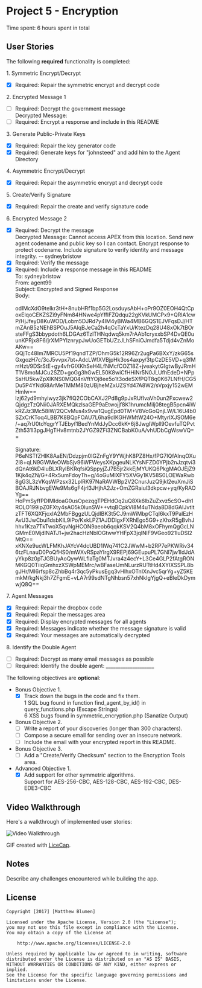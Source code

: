 # Project 5 - Encryption

Time spent: 6 hours spent in total

## User Stories

The following **required** functionality is completed:

1\. Symmetric Encrypt/Decrypt
  * [X]  Required: Repair the symmetric encrypt and decrypt code

2\. Encrypted Message 1
  * [ ]  Required: Decrypt the government message
       <br/>Decrypted Message:
  * [ ]  Required: Encrypt a response and include in this README

3\. Generate Public-Private Keys
  * [X]  Required: Repair the key generator code
  * [X]  Required: Generate keys for "johnsteed" and add him to the Agent Directory

4\. Asymmetric Encrypt/Decrypt
  * [X]  Required: Repair the asymmetric encrypt and decrypt code

5\. Create/Verify Signature
  * [X]  Required: Repair the create and verify signature code
  
6\. Encrypted Message 2
  * [X]  Required: Decrypt the message
       <br/>Decrypted Message: Cannot access APEX from this location. Send new agent codename and public key so I can contact. Encrypt response to protect codename. Include signature to verify identity and message integrity. -- sydneybristow
  * [X]  Required: Verify the message
  * [X]  Required: Include a response message in this README
       <br/>To: sydneybristow
       <br/>From: agent99
       <br/>Subject: Encrypted and Signed Response
       <br/>Body:
       <br/><br/>odIMcXdO9telkr3tH+8nubHRf1bp5G2LosduysAbH+oPr9OZ0EOH4QtCpoxElqoCEKZSZi9yFNm84HNwe4pYfflFZQdqu22gKVkUMCPx9+QRlA1cwP/HjJfeyD8KuWOD/Lobm5DJRd7y4IM4yBlWa4MB6GQS1EJVFqsDJ/HTmZAnB5zNEhBSPOuJ5AlqBJeCa2h4qCcTaYxU/KtezDq28U48xOk7tBOrsteFFgS3bbypdoth6LDGAz6TzlTHNqdwq5km7rAAb1cryxxbSP4DvQE0uunKPRjx8F6/jrXMPYlznrypJwUoGETbUZzJLhSFniOJmdfa5Tdjd4vZnMoAKw==<br/>GQjTc48Im7MRCU5Pf19qndTZP/OhmG5k12R96Zr2ugPa6BXxY/zkG65sGxgozH7c/3cJ5vvpx7bt+AdcLWfXVBjpHk3os4axpy/3tpCzDE5VD+q3fMrrHzt/9DSrStE+gy4vfrGIXKhSeH4LfNMcfCOZ18Z+jveakytGIgtwByJRmHT1V8moMJCu2SZD+goGg3hGwEL50K8wiCfHHiNr5N0JLUfhEdeD+NPpSsHU5kwZpXlKNS0MQ04nVftYOj8ee5o1t3odeSXfPQT8q0K67LNfH/CG5Du5P4YNd68ArMeTMMM80zUBjheMZxUZSYd47A8W2/sVpxjy152wEMHmlw==<br/>lzj62yd9mhyiwyz3jk7flQ2CObCAXJ2Pd8g9pJxRUfIvaVh0un2Fxcwew2QjdgzTzQNii0JARXEMQkzIsaGEP9aEtwojjf8K1hrumcMilj08tegB5pcn4iWkRZJz3Mc58iW/2QCvMus4x9vw1QugEpd0TM+V8VcGoQnjLW/L16U4b0SZxCrKToq4LBB7K8BQpFOAU7L6ha9dlKGHWMtW24O+MtyrIXJSOM6e/+aq7rU0toYqgrYTJEbyf1BedYnMdJyDcc6kK+6j8JwgIWpll9OevfuTQPvtZth531I3pgJHgTHv8mtnb2JYGZ9ZFi3ZNCBabK0uA/vhUDbCgWswVQ==
       <br/>
       <br/>Signature:<br/>P6eNSTfZHlK8AaEN/Ddzpjm0IGZnFgY9YWjhK8PZ8Hx/fPG7IQfAInqOXu2l8+qLN9GWMeOWbSjv96WFWeysXKpgeuNLKYsNFZD0YPjb2nJzqtvi3dQnAt6kD4luBLXRyIBKRqfsiQSppyjZJ7B5jr2kkEjMYUKQ6PkgMAOJEjZ91Kjk4qZN/G+4Rx5umFdoyTh+g/4oGuMIXFY5XVGy1KV58S0LOEWaRwb8gG3L3zVKqsWPzsx32LplRK97NaRAVWBp2V2CnurJuzQ9jkl2euXmJiSBOAJRJNbvgEWe9Ms6gF4jrl3JHjhA2Jz+OmZGRaiul3dkpcw+yq/KyRAOYg==<br/>HoPmSyffPDIMIdoaG0usOpezqgTPEHdOq2uQ8Xk6lbZuZxvz5cSO+dh1ROLO199ipZ0FXty4sAO5k0IunSW++vtqBCpkVl8M4uTNda8D8dGAIJvtltzTFT6XQXFjcxIA2MbFBggzULQjdIBK3t5CJ9mWiMbpCTqI6kxT9PalEzHAvU3JwCbui1dsbKIL9iPo/KxkLPZ1AJDDIgxFXRhEgo5G9+zXhxR5gBvhJhhv1Kza7TkTwoX5qvNgHCON9aeob6qqkKSV2Q4bM8xOFhymQgGcLNGMmE0MjdINATJ1+jw2hacHzNblOGtwwYHFpX3jqlNlF9VGeo921luDSl2MtQ==<br/>xKNXe9ucWLFMKhJAYcV4dcUBD1IWq741C2JWwM+b2RP7ePKWRiv346tzFLnauD0PoQfHS0/mWXvRSpaYIrgX9REPj69GEupuPL7GNl7jw1IdJdAyYkp8z0pTJGBUyAoQywWLfIaTg0MTJvra4z4ecY+L3Ce4GLP2fAtgRONMKGQ0TiiqGmhxzXSWpMEMrc/wBFaseUmNLurzRUTtHd4XYIXSSPL8bgJHr/MI6rfsp8cZhbBq4r3qc5yPkusEgq3vHlhxOTnIXnJvc5qrYg+yZ5KEmkM/kgNkj3h7ZFgmE+vLA7r99sdNTgNhbsn57xhNkIgYjgQ+eBleDkDymwjQ8Q==

7\. Agent Messages
  * [X]  Required: Repair the dropbox code
  * [X]  Required: Repair the messages area
  * [X]  Required: Display encrypted messages for all agents
  * [X]  Required: Messages indicate whether the message signature is valid
  * [X]  Required: Your messages are automatically decrypted

8\. Identify the Double Agent
  * [ ]  Required: Decrypt as many email messages as possible
  * [ ]  Required: Identify the double agent: ____________________

The following objectives are **optional**:

* Bonus Objective 1\.
  * [X]  Track down the bugs in the code and fix them.
       <br/>1 SQL bug found in function find_agent_by_id() in query_functions.php (Escape Strings)
       <br/>6 XSS bugs found in symmetric_encryption.php (Sanatize Output)

* Bonus Objective 2\.
  * [ ]  Write a report of your discoveries (longer than 300 characters).
  * [ ]  Compose a secure email for sending over an insecure network.
  * [ ]  Include the email with your encrypted report in this README.

* Bonus Objective 3\.
  * [ ]  Add a "Create/Verify Checksum" section to the Encryption Tools area.

* Advanced Objective 1\.
  * [X]  Add support for other symmetric algorithms.
       <br/>Support for AES-256-CBC, AES-128-CBC, AES-192-CBC, DES-EDE3-CBC

## Video Walkthrough

Here's a walkthrough of implemented user stories:

<img src='http://i.imgur.com/link/to/your/gif/file.gif' title='Video Walkthrough' width='' alt='Video Walkthrough' />

GIF created with [LiceCap](http://www.cockos.com/licecap/).

## Notes

Describe any challenges encountered while building the app.

## License

    Copyright [2017] [Matthew Blumen]

    Licensed under the Apache License, Version 2.0 (the "License");
    you may not use this file except in compliance with the License.
    You may obtain a copy of the License at

        http://www.apache.org/licenses/LICENSE-2.0

    Unless required by applicable law or agreed to in writing, software
    distributed under the License is distributed on an "AS IS" BASIS,
    WITHOUT WARRANTIES OR CONDITIONS OF ANY KIND, either express or implied.
    See the License for the specific language governing permissions and
    limitations under the License.
